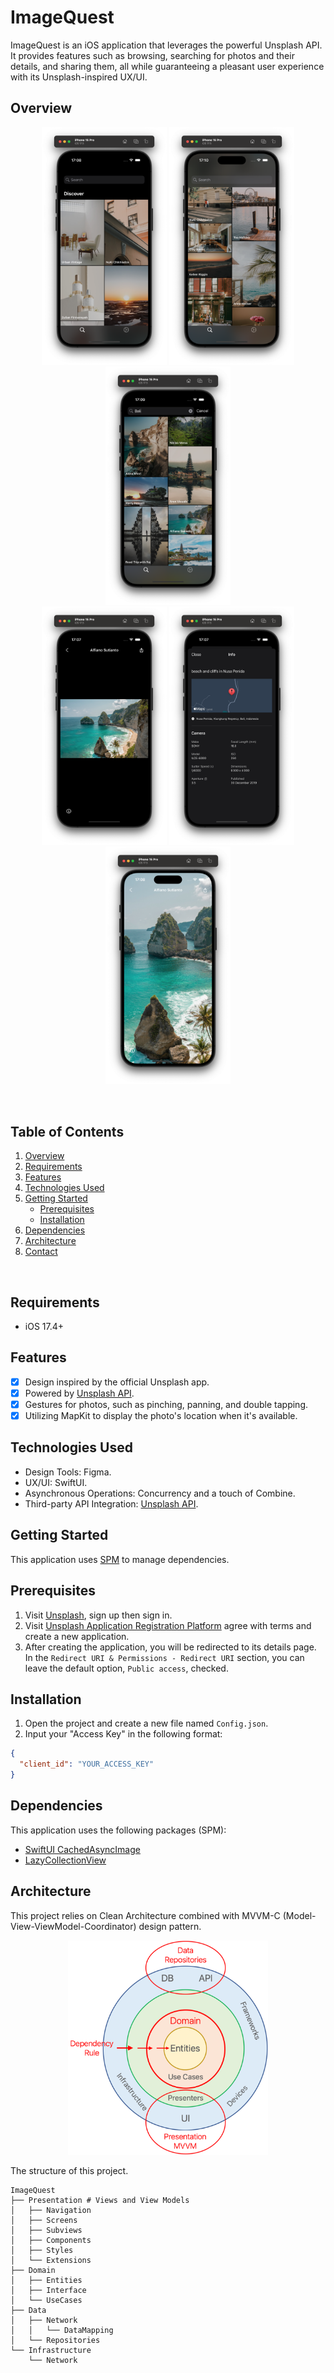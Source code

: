#  ImageQuest

ImageQuest is an iOS application that leverages the powerful Unsplash API. It provides features such as browsing, searching for photos and their details, and sharing them, all while guaranteeing a pleasant user experience with its Unsplash-inspired UX/UI.


## Overview

<p align="center">
<img src="doc/screenshot-01.png" width="200px">
<img src="doc/screenshot-02.png" width="200px">
<img src="doc/screenshot-03.png" width="200px">
<br />
<img src="doc/screenshot-04.png" width="200px">
<img src="doc/screenshot-05.png" width="200px">
<img src="doc/screenshot-06.png" width="200px">
</p>

<br/>

## Table of Contents

<ol>
    <li><a href="#overview">Overview</a></li>
    <li><a href="#requirements">Requirements</a></li>
    <li><a href="#features">Features</a></li>
    <li><a href="#technologies-used">Technologies Used</a></li>
    <li>
      <a href="#getting-started">Getting Started</a>
      <ul>
        <li><a href="#prerequisites">Prerequisites</a></li>
        <li><a href="#installation">Installation</a></li>
      </ul>
    </li>
    <li><a href="#dependencies">Dependencies</a></li>
    <li><a href="#architecture">Architecture</a></li>
    <li><a href="#contact">Contact</a></li>
  </ol>

<br/>

## Requirements

* iOS 17.4+

## Features

- [x] Design inspired by the official Unsplash app.
- [x] Powered by [Unsplash API](https://unsplash.com/developers).
- [x] Gestures for photos, such as pinching, panning, and double tapping.
- [x] Utilizing MapKit to display the photo's location when it's available.

## Technologies Used

* Design Tools: Figma.
* UX/UI: SwiftUI.
* Asynchronous Operations: Concurrency and a touch of Combine.
* Third-party API Integration: [Unsplash API](https://unsplash.com/developers).

## Getting Started

This application uses [SPM](https://developer.apple.com/documentation/xcode/adding-package-dependencies-to-your-app) to manage dependencies.

## Prerequisites

1. Visit [Unsplash](https://unsplash.com), sign up then sign in.
2. Visit [Unsplash Application Registration Platform](https://unsplash.com/oauth/applications/new) agree with terms and create a new application.
3. After creating the application, you will be redirected to its details page. In the `Redirect URI & Permissions - Redirect URI` section, you can leave the default option, `Public access`, checked.

## Installation

1. Open the project and create a new file named `Config.json`. 
2. Input your "Access Key" in the following format:

``` json
{
  "client_id": "YOUR_ACCESS_KEY"
}
```

## Dependencies

This application uses the following packages (SPM):
* [SwiftUI CachedAsyncImage](https://github.com/lorenzofiamingo/swiftui-cached-async-image)
* [LazyCollectionView](https://github.com/unsplash/swiftui-lazycollectionview)

## Architecture

This project relies on Clean Architecture combined with MVVM-C (Model-View-ViewModel-Coordinator) design pattern.

<p align="center">
<img src="doc/clean-architecture.png" width="320px">
</p>

The structure of this project.

```
ImageQuest
├── Presentation # Views and View Models
│   ├── Navigation
│   ├── Screens
│   ├── Subviews
│   ├── Components
│   ├── Styles
│   └── Extensions
├── Domain
│   ├── Entities
│   ├── Interface
│   └── UseCases
├── Data
│   ├── Network
│   │   └── DataMapping
│   └── Repositories
└── Infrastructure
    └── Network
```
